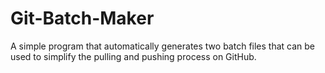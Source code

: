 # Git-Batch-Maker
A simple program that automatically generates two batch files that can be used to simplify the pulling and pushing process on GitHub.
